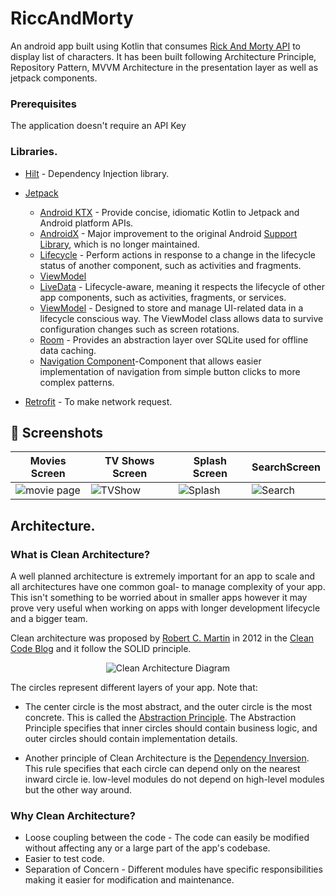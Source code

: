 # RiccAndMorty

An android app built using Kotlin that consumes [Rick And Morty API](https://rickandmortyapi.com/documentation) to display list of characters.
It has been built following Architecture Principle, Repository Pattern, MVVM Architecture in the presentation layer as well as jetpack components.
### Prerequisites
The application doesn't require an API Key
### Libraries.

- [Hilt](https://github.com/google/hilt) - Dependency Injection library.
- [Jetpack](https://developer.android.com/jetpack)
    -   [Android KTX](https://developer.android.com/kotlin/ktx.html) - Provide concise, idiomatic Kotlin to Jetpack and Android platform APIs.
    - [AndroidX](https://developer.android.com/jetpack/androidx) - Major improvement to the original Android [Support Library](https://developer.android.com/topic/libraries/support-library/index), which is no longer maintained.
    -   [Lifecycle](https://developer.android.com/topic/libraries/architecture/lifecycle) - Perform actions in response to a change in the lifecycle status of another component, such as activities and fragments.
    -   [ViewModel](https://developer.android.com/topic/libraries/architecture/viewmodel)
    - [LiveData](https://developer.android.com/topic/libraries/architecture/livedata) - Lifecycle-aware, meaning it respects the lifecycle of other app components, such as activities, fragments, or services.
    -   [ViewModel](https://developer.android.com/topic/libraries/architecture/viewmodel) - Designed to store and manage UI-related data in a lifecycle conscious way. The ViewModel class allows data to survive configuration changes such as screen rotations.
    - [Room](https://developer.android.com/training/data-storage/room) - Provides an abstraction layer over SQLite used for offline data caching.
    - [Navigation Component](https://developer.android.com/guide/navigation/navigation-getting-started)-Component that allows easier implementation of navigation from simple button clicks to more complex patterns.


- [Retrofit](https://square.github.io/retrofit/) - To make network request.


## 🌚 Screenshots
|   Movies Screen    |  TV Shows Screen    |   Splash Screen   |  SearchScreen |
|---	|---	|---    |---   
| ![movie page](https://user-images.githubusercontent.com/95022986/198876688-2ff49872-45f2-4463-b623-138c07f7493b.jpg)|  ![TVShow](https://user-images.githubusercontent.com/95022986/198876753-a691133a-6488-48c6-b967-045da852009f.jpg)|   ![Splash](https://user-images.githubusercontent.com/95022986/198876845-3cf5842e-9afd-42f9-b9d6-86fee72fb58a.jpg)| ![Search](https://user-images.githubusercontent.com/95022986/198876911-634896bd-5b55-430f-b15b-ac22cfe70a0c.jpg)

## Architecture.

### What is Clean Architecture?

A well planned architecture is extremely important for an app to scale and all architectures have one common goal- to manage complexity of your app. This isn't something to be worried about in smaller apps however it may prove very useful when working on apps with longer development lifecycle and a bigger team.

Clean architecture was proposed by [Robert C. Martin](https://en.wikipedia.org/wiki/Robert_C._Martin) in 2012 in the [Clean Code Blog](http://blog.cleancoder.com/uncle-bob/2012/08/13/the-clean-architecture.html) and it follow the SOLID principle.

<p align="center"><img src="screenshots/clean_arch.png" alt="Clean Architecture Diagram"></p>

The circles represent different layers of your app. Note that:

- The center circle is the most abstract, and the outer circle is the most concrete. This is called the [Abstraction Principle](https://en.wikipedia.org/wiki/Abstraction_principle_(computer_programming)). The Abstraction Principle specifies that inner circles should contain business logic, and outer circles should contain implementation details.

- Another principle of Clean Architecture is the [Dependency Inversion](https://en.wikipedia.org/wiki/Dependency_inversion_principle). This rule specifies that each circle can depend only on the nearest inward circle ie. low-level modules do not depend on high-level modules but the other way around.

### Why Clean Architecture?
- Loose coupling between the code - The code can easily be modified without affecting any or a large part of the app's codebase.
- Easier to test code.
- Separation of Concern - Different modules have specific responsibilities making it easier for modification and maintenance.